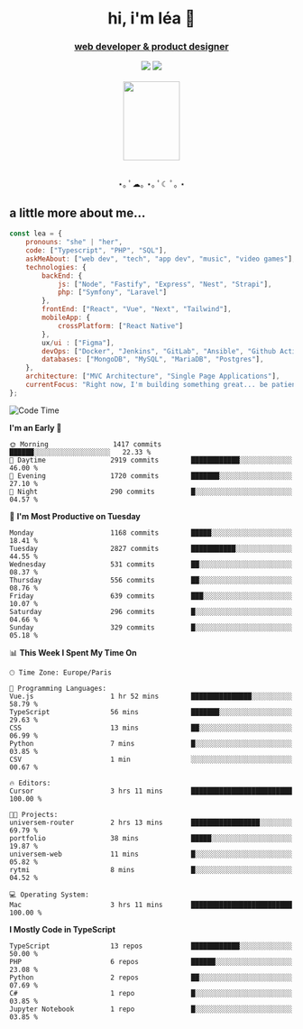 <h1 align="center">hi, i'm léa 🌙</h1>
<h3 align="center"><ins>web developer & product designer</ins></h3>  
<div align="center">
  <a href="https://www.linkedin.com/in/lea-reiter22/"><img src="https://img.shields.io/badge/LinkedIn-0077B5?style=for-the-badge&logo=linkedin&logoColor=white"/></a>
  <a href="mailto:lea.reiter@outlook.fr"><img src="https://img.shields.io/badge/Contact-2A2A2A?style=for-the-badge&logo=minutemailer&logoColor=white"/></a>
</div>
<br>
  <div align="center">  <img src="https://github.com/xmnchild/xmnchild/blob/main/1702415560_StardewValleyHappyGreyCat.png" height="140" width="100"/>
</div>
<br>
  <p align="center">
                 ⋆｡ ﾟ☁︎｡ ⋆｡ ﾟ☾ ﾟ｡ ⋆
  </p>
  <h2>a little more about me...</h2>
  
```js
const lea = {
    pronouns: "she" | "her",
    code: ["Typescript", "PHP", "SQL"],
    askMeAbout: ["web dev", "tech", "app dev", "music", "video games"],
    technologies: {
        backEnd: {
            js: ["Node", "Fastify", "Express", "Nest", "Strapi"],
            php: ["Symfony", "Laravel"]
        },
        frontEnd: ["React", "Vue", "Next", "Tailwind"],
        mobileApp: {
            crossPlatform: ["React Native"]
        },
        ux/ui : ["Figma"],
        devOps: ["Docker", "Jenkins", "GitLab", "Ansible", "Github Actions"],
        databases: ["MongoDB", "MySQL", "MariaDB", "Postgres"],
    },
    architecture: ["MVC Architecture", "Single Page Applications"],
    currentFocus: "Right now, I'm building something great... be patient.",
};
```
<!--START_SECTION:waka-->
![Code Time](http://img.shields.io/badge/Code%20Time-513%20hrs%2011%20mins-blue)

**I'm an Early 🐤** 

```text
🌞 Morning                1417 commits        ██████░░░░░░░░░░░░░░░░░░░   22.33 % 
🌆 Daytime                2919 commits        ████████████░░░░░░░░░░░░░   46.00 % 
🌃 Evening                1720 commits        ███████░░░░░░░░░░░░░░░░░░   27.10 % 
🌙 Night                  290 commits         █░░░░░░░░░░░░░░░░░░░░░░░░   04.57 % 
```
📅 **I'm Most Productive on Tuesday** 

```text
Monday                   1168 commits        █████░░░░░░░░░░░░░░░░░░░░   18.41 % 
Tuesday                  2827 commits        ███████████░░░░░░░░░░░░░░   44.55 % 
Wednesday                531 commits         ██░░░░░░░░░░░░░░░░░░░░░░░   08.37 % 
Thursday                 556 commits         ██░░░░░░░░░░░░░░░░░░░░░░░   08.76 % 
Friday                   639 commits         ███░░░░░░░░░░░░░░░░░░░░░░   10.07 % 
Saturday                 296 commits         █░░░░░░░░░░░░░░░░░░░░░░░░   04.66 % 
Sunday                   329 commits         █░░░░░░░░░░░░░░░░░░░░░░░░   05.18 % 
```


📊 **This Week I Spent My Time On** 

```text
🕑︎ Time Zone: Europe/Paris

💬 Programming Languages: 
Vue.js                   1 hr 52 mins        ███████████████░░░░░░░░░░   58.79 % 
TypeScript               56 mins             ███████░░░░░░░░░░░░░░░░░░   29.63 % 
CSS                      13 mins             ██░░░░░░░░░░░░░░░░░░░░░░░   06.99 % 
Python                   7 mins              █░░░░░░░░░░░░░░░░░░░░░░░░   03.85 % 
CSV                      1 min               ░░░░░░░░░░░░░░░░░░░░░░░░░   00.67 % 

🔥 Editors: 
Cursor                   3 hrs 11 mins       █████████████████████████   100.00 % 

🐱‍💻 Projects: 
universem-router         2 hrs 13 mins       █████████████████░░░░░░░░   69.79 % 
portfolio                38 mins             █████░░░░░░░░░░░░░░░░░░░░   19.87 % 
universem-web            11 mins             █░░░░░░░░░░░░░░░░░░░░░░░░   05.82 % 
rytmi                    8 mins              █░░░░░░░░░░░░░░░░░░░░░░░░   04.52 % 

💻 Operating System: 
Mac                      3 hrs 11 mins       █████████████████████████   100.00 % 
```

**I Mostly Code in TypeScript** 

```text
TypeScript               13 repos            ████████████░░░░░░░░░░░░░   50.00 % 
PHP                      6 repos             ██████░░░░░░░░░░░░░░░░░░░   23.08 % 
Python                   2 repos             ██░░░░░░░░░░░░░░░░░░░░░░░   07.69 % 
C#                       1 repo              █░░░░░░░░░░░░░░░░░░░░░░░░   03.85 % 
Jupyter Notebook         1 repo              █░░░░░░░░░░░░░░░░░░░░░░░░   03.85 % 
```




<!--END_SECTION:waka-->
